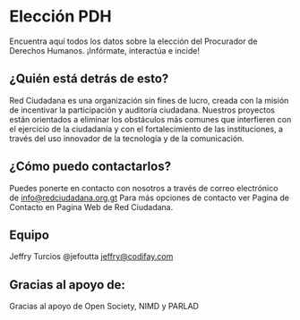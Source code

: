 # Elección PDH

Encuentra aquí todos los datos sobre la elección del Procurador de Derechos Humanos. ¡Infórmate, interactúa e incide!

## ¿Quién está detrás de esto?

Red Ciudadana es una organización sin fines de lucro, creada con la misión de incentivar la participación y auditoría ciudadana. Nuestros proyectos están orientados a eliminar los obstáculos más comunes que interfieren con el ejercicio de la ciudadanía y con el fortalecimiento de las instituciones, a través del uso innovador de la tecnología y de la comunicación.


## ¿Cómo puedo contactarlos?

Puedes ponerte en contacto con nosotros a través de correo electrónico de info@redciudadana.org.gt Para más opciones de contacto ver Pagina de Contacto en Pagina Web de Red Ciudadana.

## Equipo

Jeffry Turcios 
@jefoutta
jeffry@codifay.com

## Gracias al apoyo de:

Gracias al apoyo de Open Society, NIMD y PARLAD
